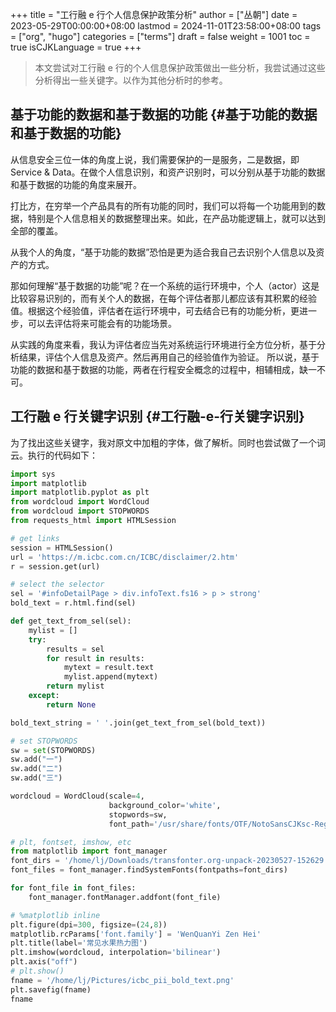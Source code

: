 +++
title = "工行融 e 行个人信息保护政策分析"
author = ["丛朝"]
date = 2023-05-29T00:00:00+08:00
lastmod = 2024-11-01T23:58:00+08:00
tags = ["org", "hugo"]
categories = ["terms"]
draft = false
weight = 1001
toc = true
isCJKLanguage = true
+++

> 本文尝试对工行融 e 行的个人信息保护政策做出一些分析，我尝试通过这些分析得出一些关键字。以作为其他分析时的参考。


## 基于功能的数据和基于数据的功能 {#基于功能的数据和基于数据的功能}

从信息安全三位一体的角度上说，我们需要保护的一是服务，二是数据，即 Service &amp; Data。在做个人信息识别，和资产识别时，可以分别从基于功能的数据和基于数据的功能的角度来展开。

打比方，在穷举一个产品具有的所有功能的同时，我们可以将每一个功能用到的数据，特别是个人信息相关的数据整理出来。如此，在产品功能逻辑上，就可以达到全部的覆盖。

从我个人的角度，“基于功能的数据”恐怕是更为适合我自己去识别个人信息以及资产的方式。

那如何理解“基于数据的功能”呢？在一个系统的运行环境中，个人（actor）这是比较容易识别的，而有关个人的数据，在每个评估者那儿都应该有其积累的经验值。根据这个经验值，评估者在运行环境中，可去结合已有的功能分析，更进一步，可以去评估将来可能会有的功能场景。

从实践的角度来看，我认为评估者应当先对系统运行环境进行全方位分析，基于分析结果，评估个人信息及资产。然后再用自己的经验值作为验证。
所以说，基于功能的数据和基于数据的功能，两者在行程安全概念的过程中，相辅相成，缺一不可。


## 工行融 e 行关键字识别 {#工行融-e-行关键字识别}

为了找出这些关键字，我对原文中加粗的字体，做了解析。同时也尝试做了一个词云。执行的代码如下：

```python
import sys
import matplotlib
import matplotlib.pyplot as plt
from wordcloud import WordCloud
from wordcloud import STOPWORDS
from requests_html import HTMLSession

# get links
session = HTMLSession()
url = 'https://m.icbc.com.cn/ICBC/disclaimer/2.htm'
r = session.get(url)

# select the selector
sel = '#infoDetailPage > div.infoText.fs16 > p > strong'
bold_text = r.html.find(sel)

def get_text_from_sel(sel):
    mylist = []
    try:
        results = sel
        for result in results:
            mytext = result.text
            mylist.append(mytext)
        return mylist
    except:
        return None

bold_text_string = ' '.join(get_text_from_sel(bold_text))

# set STOPWORDS
sw = set(STOPWORDS)
sw.add("一")
sw.add("二")
sw.add("三")

wordcloud = WordCloud(scale=4,
                      background_color='white',
                      stopwords=sw,
                      font_path='/usr/share/fonts/OTF/NotoSansCJKsc-Regular.otf').generate(bold_text_string)

# plt, fontset, imshow, etc
from matplotlib import font_manager
font_dirs = '/home/lj/Downloads/transfonter.org-unpack-20230527-152629'
font_files = font_manager.findSystemFonts(fontpaths=font_dirs)

for font_file in font_files:
    font_manager.fontManager.addfont(font_file)

# %matplotlib inline
plt.figure(dpi=300, figsize=(24,8))
matplotlib.rcParams['font.family'] = 'WenQuanYi Zen Hei'
plt.title(label='常见水果热力图')
plt.imshow(wordcloud, interpolation='bilinear')
plt.axis("off")
# plt.show()
fname = '/home/lj/Pictures/icbc_pii_bold_text.png'
plt.savefig(fname)
fname
```
